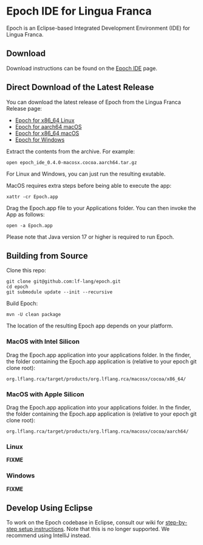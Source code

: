 # Epoch IDE for Lingua Franca

Epoch is an Eclipse-based Integrated Development Environment (IDE) for Lingua Franca.

## Download

Download instructions can be found on the [Epoch IDE](https://www.lf-lang.org/docs/handbook/epoch-ide) page.

## Direct Download of the Latest Release
You can download the latest release of Epoch from the Lingua Franca Release page:

 - [Epoch for x86_64 Linux](https://github.com/lf-lang/lingua-franca/releases/download/v0.4.0/epoch_ide_0.4.0-linux.gtk.x86_64.tar.gz)
 - [Epoch for aarch64 macOS](https://github.com/lf-lang/lingua-franca/releases/download/v0.4.0/epoch_ide_0.4.0-macosx.cocoa.aarch64.tar.gz)
 - [Epoch for x86_64 macOS](https://github.com/lf-lang/lingua-franca/releases/download/v0.4.0/epoch_ide_0.4.0-macosx.cocoa.x86_64.tar.gz)
 - [Epoch for Windows](https://github.com/lf-lang/lingua-franca/releases/download/v0.4.0/epoch_ide_0.4.0-win32.win32.x86_64.zip)

Extract the contents from the archive. For example:

```
open epoch_ide_0.4.0-macosx.cocoa.aarch64.tar.gz
```

For Linux and Windows, you can just run the resulting exutable.

MacOS requires extra steps before being able to execute the app:

```
xattr -cr Epoch.app
```

Drag the Epoch.app file to your Applications folder.
You can then invoke the App as follows:
```
open -a Epoch.app
```

Please note that Java version 17 or higher is required to run Epoch.

## Building from Source

Clone this repo:

```
git clone git@github.com:lf-lang/epoch.git
cd epoch
git submodule update --init --recursive
```

Build Epoch:

```
mvn -U clean package
```

The location of the resulting Epoch app depends on your platform.

### MacOS with Intel Silicon

Drag the Epoch.app application into your applications folder.
In the finder, the folder containing the Epoch.app application is (relative to your epoch git clone root):

```
org.lflang.rca/target/products/org.lflang.rca/macosx/cocoa/x86_64/
```

### MacOS with Apple Silicon

Drag the Epoch.app application into your applications folder.
In the finder, the folder containing the Epoch.app application is (relative to your epoch git clone root):

```
org.lflang.rca/target/products/org.lflang.rca/macosx/cocoa/aarch64/
```

### Linux

**FIXME**

### Windows

**FIXME**

## Develop Using Eclipse

To work on the Epoch codebase in Eclipse, consult our wiki for [step-by-step setup instructions](https://github.com/lf-lang/epoch/wiki/Developer-Eclipse-Setup-with-Oomph).
Note that this is no longer supported. We recommend using IntelliJ instead.

